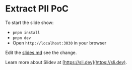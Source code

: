# Extract PII PoC

To start the slide show:

- `pnpm install`
- `pnpm dev`
- Open `http://localhost:3030` in your browser

Edit the [slides.md](./slides.md) see the change.

Learn more about Slidev at [https://sli.dev](https://sli.dev).
